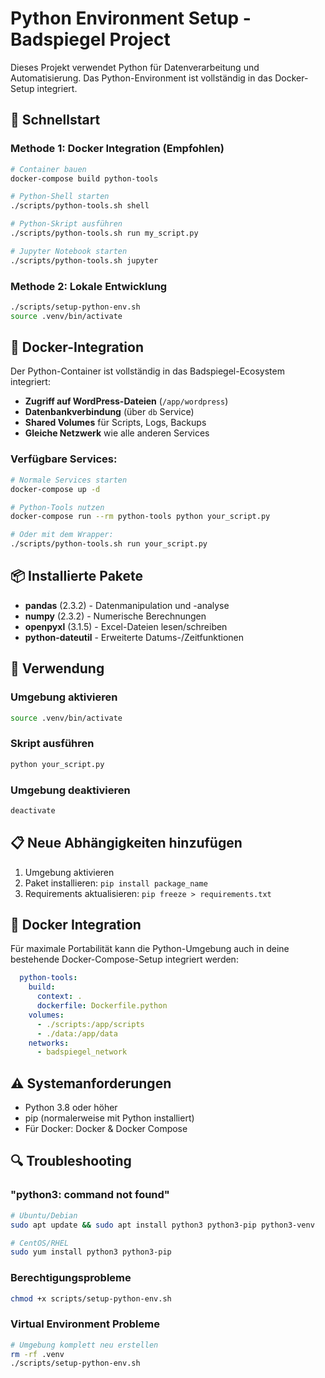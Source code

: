 # Python Environment Setup - Badspiegel Project

Dieses Projekt verwendet Python für Datenverarbeitung und Automatisierung. Das Python-Environment ist vollständig in das Docker-Setup integriert.

## 🚀 Schnellstart

### Methode 1: Docker Integration (Empfohlen)
```bash
# Container bauen
docker-compose build python-tools

# Python-Shell starten
./scripts/python-tools.sh shell

# Python-Skript ausführen
./scripts/python-tools.sh run my_script.py

# Jupyter Notebook starten
./scripts/python-tools.sh jupyter
```

### Methode 2: Lokale Entwicklung
```bash
./scripts/setup-python-env.sh
source .venv/bin/activate
```

## 🐳 Docker-Integration

Der Python-Container ist vollständig in das Badspiegel-Ecosystem integriert:

- **Zugriff auf WordPress-Dateien** (`/app/wordpress`)
- **Datenbankverbindung** (über `db` Service)
- **Shared Volumes** für Scripts, Logs, Backups
- **Gleiche Netzwerk** wie alle anderen Services

### Verfügbare Services:
```bash
# Normale Services starten
docker-compose up -d

# Python-Tools nutzen
docker-compose run --rm python-tools python your_script.py

# Oder mit dem Wrapper:
./scripts/python-tools.sh run your_script.py
```

## 📦 Installierte Pakete

- **pandas** (2.3.2) - Datenmanipulation und -analyse
- **numpy** (2.3.2) - Numerische Berechnungen
- **openpyxl** (3.1.5) - Excel-Dateien lesen/schreiben
- **python-dateutil** - Erweiterte Datums-/Zeitfunktionen

## 🔧 Verwendung

### Umgebung aktivieren
```bash
source .venv/bin/activate
```

### Skript ausführen
```bash
python your_script.py
```

### Umgebung deaktivieren
```bash
deactivate
```

## 📋 Neue Abhängigkeiten hinzufügen

1. Umgebung aktivieren
2. Paket installieren: `pip install package_name`
3. Requirements aktualisieren: `pip freeze > requirements.txt`

## 🐳 Docker Integration

Für maximale Portabilität kann die Python-Umgebung auch in deine bestehende Docker-Compose-Setup integriert werden:

```yaml
  python-tools:
    build:
      context: .
      dockerfile: Dockerfile.python
    volumes:
      - ./scripts:/app/scripts
      - ./data:/app/data
    networks:
      - badspiegel_network
```

## ⚠️ Systemanforderungen

- Python 3.8 oder höher
- pip (normalerweise mit Python installiert)
- Für Docker: Docker & Docker Compose

## 🔍 Troubleshooting

### "python3: command not found"
```bash
# Ubuntu/Debian
sudo apt update && sudo apt install python3 python3-pip python3-venv

# CentOS/RHEL
sudo yum install python3 python3-pip
```

### Berechtigungsprobleme
```bash
chmod +x scripts/setup-python-env.sh
```

### Virtual Environment Probleme
```bash
# Umgebung komplett neu erstellen
rm -rf .venv
./scripts/setup-python-env.sh
```

